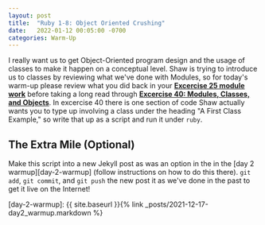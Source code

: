 ```yaml
---
layout: post
title:  "Ruby 1-8: Object Oriented Crushing"
date:   2022-01-12 00:05:00 -0700
categories: Warm-Up
---
```


I really want us to get Object-Oriented program design and the usage of classes to make it happen on a conceptual level. Shaw is trying to introduce us to classes by reviewing what we've done with Modules, so for today's warm-up please review what you did back in your [**Excercise 25 module work**][lrthw25] before taking a long read through [**Excercise 40: Modules, Classes, and Objects**][lrthw40]. In excercise 40 there is one section of code Shaw actually wants you to type up involving a class under the heading "A First Class Example," so write that up as a script and run it under `ruby`.


The Extra Mile (Optional)
---

Make this script into a new Jekyll post as was an option in the in the [day 2 warmup][day-2-warmup] (follow instructions on how to do this there). `git add`, `git commit`, and `git push` the new post it as we've done in the past to get it live on the Internet!


[lrthw25]: https://learnrubythehardway.org/book/ex25.html
[lrthw40]: https://learnrubythehardway.org/book/ex40.html
[day-2-warmup]: {{ site.baseurl }}{% link _posts/2021-12-17-day2_warmup.markdown %} 
